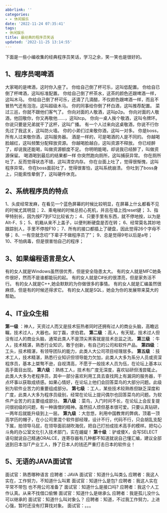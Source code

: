 ```yaml
---
abbrlink: ''
categories:
- - 休闲娱乐
date: '2022-11-24 07:35:41'
tags:
- 休闲娱乐
title: 最经典的程序员笑话
updated: '2022-11-25 13:14:55'
---
```

下面是一些小编收集的经典程序员笑话，学习之余，笑一笑也是很好的。

## 1、程序员喝啤酒

大家喝的是啤酒，这时你入座了。
你给自己倒了杯可乐，这叫低配置。
你给自已倒了杯啤酒，这叫标准配置。
你给自己倒了杯茶水，这茶的颜色还跟啤酒一样，这叫木马。
你给自己倒了杯可乐，还滴了几滴醋，不仅颜色跟啤酒一样，而且不冒热气还有泡泡，这叫超级木马。
你的同事给你倒了杯白酒，这叫推荐配置。
菜过三巡，你就不跟他们客气了。
你向对面的人敬酒，这叫p2p。
你向对面的人敬酒，他回敬你，你又再敬他……，这叫tcp。
你向一桌人挨个敬酒，这叫令牌环。
你说只要是兄弟就干了这杯，这叫广播。
有一个人过来向这桌敬酒，你说不行你先过了我这关，这叫防火墙。
你的小弟们过来敬你酒，这叫一对多。
你是boss，所有人过来敬你酒，这叫服务器。
酒是一样的，可是喝酒的人是不同的。
你越喝脸越红，这叫频繁分配释放资源。
你越喝脸越白，这叫资源不释放。
你已经醉了，却说我还能喝，叫做资源额度不足。
你明明能喝，却说我已经醉了，叫做资源保留。
喝酒喝到最后的结果都一样
你突然跑向厕所，这叫捕获异常。
你在厕所吐了，反而觉得状态不错，这叫清空内存。
你在台面上吐了，觉得很惭愧，这叫程序异常。
你在boss面前吐了，觉得很害怕，这叫系统崩溃。
你吐到了boss身上，只能索性晕倒了，这叫硬件休克。

## 

## 2、系统程序员的特点

1、头皮经常发麻，在看见一个蓝色屏幕的时候比较明显，在屏幕上什幺都看不见的时候尤其明显；
2、乘电梯的时候总担心死机，并且在墙上找reset键；
3、指甲特别长，因为按F7到F12比较省力；
4、只要手里有东西，就不停地按，以为是Alt-F、S；
5、机箱从来不上盖子，以便判断硬盘是否在转；
6、经常莫名其妙地跟踪别人，手里不停按F10；
7、所有的接口都插上了硬盘，因此觉得26个字母不够；
8、一有空就念叨“下辈子不做程序员了”；
9、总是觉得9号以后是a号；
10、不怕病毒，但是很害怕自己的程序；

## 

## 3、如果编程语言是女人

有的女人就是Windows虽然很优秀，但是安全隐患太大。
有的女人就是MFC她条件很好，然而不是谁都能玩的起。
有的女人就是C#长的很漂亮，但是家务活不行。
有的女人就是C++,她会默默的为你做很多的事情。
有的女人就是汇编虽然很麻烦，但是有的时候还得求它。
有的女人就是SQL，她会为你的发展带来莫大的帮助。

## 

## 4、IT业众生相

**第一级** ：神人，天资过人而又是技术狂热者同时还拥有过人的商业头脑，高瞻远瞩，技术过人，大器也。如丁磊，求伯君。
**第二级** ：高人，有天赋，技术过人但没有过人的商业头脑，通常此类人不是顶尖黑客就是技术总监之流。
**第三级** ：牛人，技术精湛，熟悉行业知识，敢于创新，有自己的公司和软件产品。
**第四级** ：工头，技术精湛，有领导团队的能力，此类人大公司项目经理居多。
**第五级** ：技术工人，技术精湛，熟悉行业知识但领导能力欠加，此类人大多为系分人员或资深程序员，基本上桀骜不逊，自视清高，不愿于一般技术人员为伍，在论坛上基本以高手面目出现。
**第六级** ：熟练工人，技术有广度无深度，喜欢钻研但浅尝辄止。此类人大多为老程序员，其中一部分喜欢利用工具去查找网上有漏洞的服务器，干点坏事以获取成绩感。如果心情好，在论坛上他们会回答菜鸟的大部分问题。此级别为软件业苦力的重要组成部分。
**第七级** ：工人，某些技术较熟练但缺乏深度和广度，此类人大多为程序员级别，经常在论坛上提问偶尔也回答菜鸟的问题。为软件产业苦力的主要组成部分。
**第八级** ：菜鸟，入门时间不长，在论坛上会反复提问很初级的问题，有一种唐僧的精神。虽然招人烦但基本很可爱。只要认真钻研，一两年后就能升级到上一层。
**第九级** ：大忽悠，利用中国教育的弊病，顶着一顶高学历的帽子，在小公司里混个软件部经理，设计不行，代码不行，只会胡乱支配下属，拍领导马屁，在领导面前胡吹海侃，把自己打扮成技术高手的模样。把勾心斗角的办公室文化引入技术部门，实在龌龊！
**第十级** ：驴或傻X，会写SELECT语句就说自己精通ORALCE，连寄存器有几种都不知道就说自己懂汇编，建议全部送到日本当IT产业工人，挣了日本人的钱还严重打击日本的软件业！

## 

## 5、无语的JAVA面试官

面试官：熟悉哪种语言
应聘者：JAVA
面试官：知道什么叫类么
应聘者：我这人实在，工作努力，不知道什么叫累
面试官：知道什么是包?
应聘者：我这人实在   平常不带包 也不用公司准备了
面试官：知道什么是接口吗?
应聘者：我这个人工作认真。从来不找借口偷懒
面试官：知道什么是继承么
应聘者：我是孤儿没什么可以继承的
面试官：知道什么叫对象么？
应聘者：知道，不过我工作努力，上进心强，暂时还没有打算找对象。
面试官：。。。
